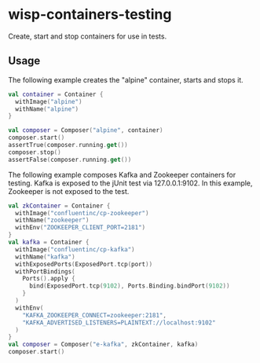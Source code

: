 # wisp-containers-testing

Create, start and stop containers for use in tests.

## Usage

The following example creates the "alpine" container, starts and stops it.

```kotlin
val container = Container {
  withImage("alpine")
  withName("alpine")
}

val composer = Composer("alpine", container)
composer.start()
assertTrue(composer.running.get())
composer.stop()
assertFalse(composer.running.get())
```

The following example composes Kafka and Zookeeper containers for testing. Kafka is exposed to the
jUnit test via 127.0.0.1:9102. In this example, Zookeeper is not exposed to the test.

```kotlin
val zkContainer = Container {
  withImage("confluentinc/cp-zookeeper")
  withName("zookeeper")
  withEnv("ZOOKEEPER_CLIENT_PORT=2181")
}
val kafka = Container {
  withImage("confluentinc/cp-kafka")
  withName("kafka")
  withExposedPorts(ExposedPort.tcp(port))
  withPortBindings(
    Ports().apply {
      bind(ExposedPort.tcp(9102), Ports.Binding.bindPort(9102))
    }
  )
  withEnv(
    "KAFKA_ZOOKEEPER_CONNECT=zookeeper:2181",
    "KAFKA_ADVERTISED_LISTENERS=PLAINTEXT://localhost:9102"
  )
}
val composer = Composer("e-kafka", zkContainer, kafka)
composer.start()
```